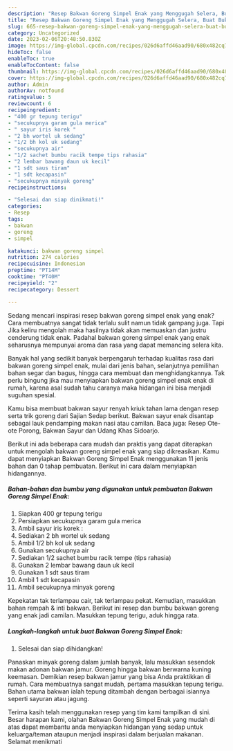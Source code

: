 ```yaml
---
description: "Resep Bakwan Goreng Simpel Enak yang Menggugah Selera, Buat Buka Puasa Bikin Ngiler"
title: "Resep Bakwan Goreng Simpel Enak yang Menggugah Selera, Buat Buka Puasa Bikin Ngiler"
slug: 665-resep-bakwan-goreng-simpel-enak-yang-menggugah-selera-buat-buka-puasa-bikin-ngiler
category: Uncategorized
date: 2023-02-06T20:48:50.830Z
image: https://img-global.cpcdn.com/recipes/026d6affd46aad90/680x482cq70/bakwan-goreng-simpel-enak-foto-resep-utama.jpg
hideToc: false
enableToc: true
enableTocContent: false
thumbnail: https://img-global.cpcdn.com/recipes/026d6affd46aad90/680x482cq70/bakwan-goreng-simpel-enak-foto-resep-utama.jpg
cover: https://img-global.cpcdn.com/recipes/026d6affd46aad90/680x482cq70/bakwan-goreng-simpel-enak-foto-resep-utama.jpg
author: Admin
authorAv: notfound
ratingvalue: 5
reviewcount: 6
recipeingredient:
- "400 gr tepung terigu"
- "secukupnya garam gula merica"
- " sayur iris korek "
- "2 bh wortel uk sedang"
- "1/2 bh kol uk sedang"
- "secukupnya air"
- "1/2 sachet bumbu racik tempe tips rahasia"
- "2 lembar bawang daun uk kecil"
- "1 sdt saus tiram"
- "1 sdt kecapasin"
- "secukupnya minyak goreng"
recipeinstructions:

- "Selesai dan siap dinikmati!"
categories:
- Resep
tags:
- bakwan
- goreng
- simpel

katakunci: bakwan goreng simpel 
nutrition: 274 calories
recipecuisine: Indonesian
preptime: "PT14M"
cooktime: "PT40M"
recipeyield: "2"
recipecategory: Dessert

---
```



Sedang mencari inspirasi resep bakwan goreng simpel enak yang enak? Cara membuatnya sangat tidak terlalu sulit namun tidak gampang juga. Tapi Jika keliru mengolah maka hasilnya tidak akan memuaskan dan justru cenderung tidak enak. Padahal bakwan goreng simpel enak yang enak seharusnya mempunyai aroma dan rasa yang dapat memancing selera kita.


Banyak hal yang sedikit banyak berpengaruh terhadap kualitas rasa dari bakwan goreng simpel enak, mulai dari jenis bahan, selanjutnya pemilihan bahan segar dan bagus, hingga cara membuat dan menghidangkannya. Tak perlu bingung jika mau menyiapkan bakwan goreng simpel enak enak di rumah, karena asal sudah tahu caranya maka hidangan ini bisa menjadi suguhan spesial.

Kamu bisa membuat bakwan sayur renyah kriuk tahan lama dengan resep serta trik goreng dari Sajian Sedap berikut. Bakwan sayur enak disantap sebagai lauk pendamping makan nasi atau camilan. Baca juga: Resep Ote-ote Porong, Bakwan Sayur dan Udang Khas Sidoarjo.


Berikut ini ada beberapa cara mudah dan praktis yang dapat diterapkan untuk mengolah bakwan goreng simpel enak yang siap dikreasikan. Kamu dapat menyiapkan Bakwan Goreng Simpel Enak menggunakan 11 jenis bahan dan 0 tahap pembuatan. Berikut ini cara dalam menyiapkan hidangannya.

<!--inarticleads1-->

##### Bahan-bahan dan bumbu yang digunakan untuk pembuatan Bakwan Goreng Simpel Enak:

1. Siapkan 400 gr tepung terigu
1. Persiapkan secukupnya garam gula merica
1. Ambil  sayur iris korek :
1. Sediakan 2 bh wortel uk sedang
1. Ambil 1/2 bh kol uk sedang
1. Gunakan secukupnya air
1. Sediakan 1/2 sachet bumbu racik tempe (tips rahasia)
1. Gunakan 2 lembar bawang daun uk kecil
1. Gunakan 1 sdt saus tiram
1. Ambil 1 sdt kecapasin
1. Ambil secukupnya minyak goreng


Kepekatan tak terlampau cair, tak terlampau pekat. Kemudian, masukkan bahan rempah &amp; inti bakwan. Berikut ini resep dan bumbu bakwan goreng yang enak jadi camilan. Masukkan tepung terigu, aduk hingga rata. 

<!--inarticleads2-->

##### Langkah-langkah untuk buat Bakwan Goreng Simpel Enak:


1. Selesai dan siap dihidangkan!

Panaskan minyak goreng dalam jumlah banyak, lalu masukkan sesendok makan adonan bakwan jamur. Goreng hingga bakwan berwarna kuning keemasan. Demikian resep bakwan jamur yang bisa Anda praktikkan di rumah. Cara membuatnya sangat mudah, pertama masukkan tepung terigu. Bahan utama bakwan ialah tepung ditambah dengan berbagai isiannya seperti sayuran atau jagung. 

Terima kasih telah menggunakan resep yang tim kami tampilkan di sini. Besar harapan kami, olahan Bakwan Goreng Simpel Enak yang mudah di atas dapat membantu anda menyiapkan hidangan yang sedap untuk keluarga/teman ataupun menjadi inspirasi dalam berjualan makanan. Selamat menikmati
